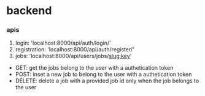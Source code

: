 # backend
### apis
1. login: 'localhost:8000/api/auth/login/'
2. registration: 'localhost:8000/api/auth/register/'
3. jobs: 'localhost:8000/api/users/jobs/<slug:key>'
* GET: get the jobs belong to the user with a authetication token
* POST: inset a new job to belong to the user with a authetication token
* DELETE: delete a job with a provided job id only when the job belongs to the user

